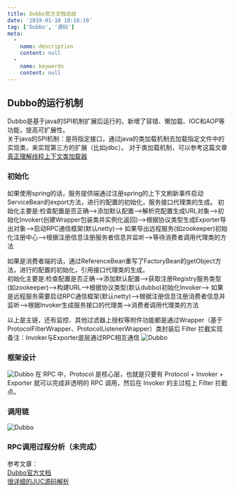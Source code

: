 ```yaml
---
title: Dubbo官方文档总结
date: '2019-01-18 10:10:10'
tag: ['Dubbo', '源码']
meta:
  -
    name: description
    content: null
  -
    name: keywords
    content: null
---
```

<!-- more -->
## Dubbo的运行机制
Dubbo是基于java的SPI机制扩展后运行的，新增了容错、懒加载、IOC和AOP等功能，提高可扩展性。  
关于java的SPI机制：是将指定接口，通过java的类加载机制去加载指定文件中的实现类，来实现第三方的扩展（比如jdbc）。
对于类加载机制，可以参考这篇文章[真正理解线程上下文类加载器](https://blog.csdn.net/yangcheng33/article/details/52631940)

### 初始化
如果使用spring的话，服务提供端通过注册spring的上下文刷新事件启动ServiceBean的export方法，进行的配置的初始化，服务接口代理类的生成。
初始化主要是:检查配置是否正确-->添加默认配置-->解析完配置生成URL对象-->初始化Invoker(创建Wrapper包装类并实例化返回)-->根据协议类型生成Exporter导出对象-->启动RPC通信框架(默认netty)-->
如果导出远程服务(如zookeeper)初始化注册中心-->根据注册信息注册服务者信息并监听-->等待消费者调用代理类的方法  

如果是消费者端的话，通过ReferenceBean重写了FactoryBean的getObject方法，进行的配置的初始化，引用接口代理类的生成。  
初始化主要是:检查配置是否正确-->添加默认配置-->获取注册Registry服务类型(如zookeeper)-->构建URL-->根据协议类型(默认dubbo)初始化Invoker-->
如果是远程服务需要启动RPC通信框架(默认netty)-->根据注册信息注册消费者信息并监听-->根据Invoker生成服务接口的代理类-->消费者调用代理类的方法  

以上是主链，还有监控、其他过滤器上授权等附件功能都是通过Wrapper（基于 ProtocolFilterWrapper、ProtocolListenerWrapper）类封装后 Filter 拦截实现
备注：Invoker与Exporter底层通过RPC相互通信
<img src="http://dubbo.apache.org/docs/zh-cn/dev/sources/images/dubbo_rpc_invoke.jpg" alt="Dubbo"/>  
### 框架设计
<img src="http://dubbo.apache.org/docs/zh-cn/dev/sources/images/dubbo-framework.jpg" alt="Dubbo"/>  
在 RPC 中，Protocol 是核心层，也就是只要有 Protocol + Invoker + Exporter 就可以完成非透明的 RPC 调用，然后在 Invoker 的主过程上 Filter 拦截点。  

### 调用链
<img src="http://dubbo.apache.org/docs/zh-cn/dev/sources/images/dubbo-extension.jpg" alt="Dubbo"/>  

### RPC调用过程分析（未完成）

参考文章：  
[Dubbo官方文档](http://dubbo.apache.org/zh-cn/docs/user/quick-start.html)  
[很详细的JUC源码解析](https://javadoop.com/)  



